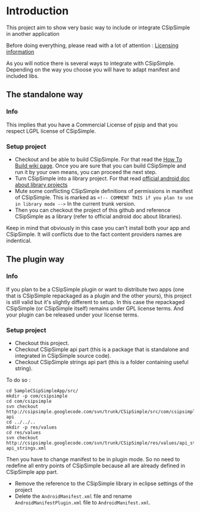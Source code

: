 Introduction
============

This project aim to show very basic way to include or integrate CSipSimple in another application

Before doing everything, please read with a lot of attention :
[Licensing information](http://code.google.com/p/csipsimple/wiki/Licensing?wl=en)

As you will notice there is several ways to integrate with CSipSimple. Depending on the way you choose you will have to adapt manifest and included libs.

The standalone way
------------------

### Info
This implies that you have a Commercial License of pjsip and that you respect LGPL license of CSipSimple.

### Setup project
* Checkout and be able to build CSipSimple. For that read the [How To Build wiki page](http://code.google.com/p/csipsimple/wiki/HowToBuild?wl=en). Once you are sure that you can build CSipSimple and run it by your own means, you can proceed the next step.
* Turn CSipSimple into a library project. For that read [official android doc about library projects](http://developer.android.com/guide/developing/projects/projects-eclipse.html)
* Mute some conflicting CSipSimple definitions of permissions in manifest of CSipSimple. This is marked as `<!-- COMMENT THIS if you plan to use in library mode -->` In the current trunk version.
* Then you can checkout the project of this github and reference CSipSimple as a library (refer to official android doc about libraries).

Keep in mind that obviously in this case you can't install both your app and CSipSimple. It will conflicts due to the fact content providers names are indentical.

The plugin way
--------------

### Info
If you plan to be a CSipSimple plugin or want to distribute two apps (one that is CSipSimple repackaged as a plugin and the other yours), this project is still valid but it's slightly different to setup.
In this case the repackaged CSipSimple (or CSipSimple itself) remains under GPL license terms. And your plugin can be released under your license terms.

### Setup project

* Checkout this project.
* Checkout CSipSimple api part (this is a package that is standalone and integrated in CSipSimple source code).
* Checkout CSipSimple strings api part (this is a folder containing useful string).

To do so :

    cd SampleCSipSimpleApp/src/
    mkdir -p com/csipsimple
    cd com/csipsimple
    svn checkout http://csipsimple.googlecode.com/svn/trunk/CSipSimple/src/com/csipsimple/api api
    cd ../../..
    mkdir -p res/values
    cd res/values
    svn checkout http://csipsimple.googlecode.com/svn/trunk/CSipSimple/res/values/api_strings.xml api_strings.xml

Then you have to change manifest to be in plugin mode. So no need to redefine all entry points of CSipSimple because all are already defined in CSipSimple app part.

* Remove the reference to the CSipSimple library in eclipse settings of the project
* Delete the `AndroidManifest.xml` file and rename `AndroidManifestPlugin.xml` file to `AndroidManifest.xml`.

